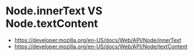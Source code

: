 # Node.innerText VS Node.textContent
- https://developer.mozilla.org/en-US/docs/Web/API/Node/innerText
- https://developer.mozilla.org/en-US/docs/Web/API/Node/textContent
